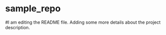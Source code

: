 # sample_repo
#I am editing the README file. Adding some more details about the project description.

